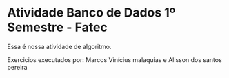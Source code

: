 # Atividade Banco de Dados 1º Semestre - Fatec

Essa é nossa atividade de algoritmo. 

Exercicios executados por: Marcos Vinícius malaquias e Alisson dos santos pereira

